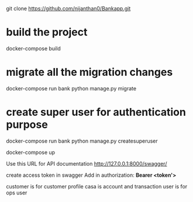 git clone https://github.com/nijanthan0/Bankapp.git

# build the project
docker-compose build

# migrate all the migration changes
docker-compose run bank python manage.py migrate

# create super user for authentication purpose
docker-compose run bank python manage.py createsuperuser

docker-compose up

Use this URL for API documentation
http://127.0.0.1:8000/swagger/

create access token in swagger
Add in authorization:  **Bearer <token'>**

customer is for customer profile
casa is account and transaction
user is for ops user



